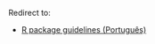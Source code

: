 Redirect to:

*   [R package guidelines (Português)](/index.php/R_package_guidelines_(Portugu%C3%AAs) "R package guidelines (Português)")